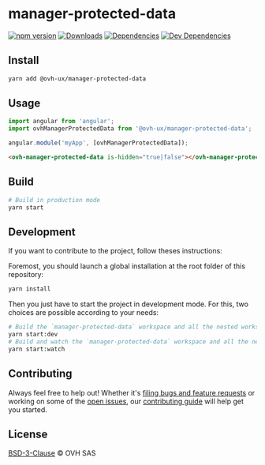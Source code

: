# manager-protected-data

[![npm version](https://badgen.net/npm/v/@ovh-ux/manager-protected-data)](https://www.npmjs.com/package/@ovh-ux/manager-protected-data) [![Downloads](https://badgen.net/npm/dt/@ovh-ux/manager-protected-data)](https://npmjs.com/package/@ovh-ux/manager-protected-data) [![Dependencies](https://badgen.net/david/dep/ovh-ux/manager/packages/manager/modules/ProtectedData)](https://npmjs.com/package/@ovh-ux/manager-protected-data?activeTab=dependencies) [![Dev Dependencies](https://badgen.net/david/dev/ovh-ux/manager/packages/manager/modules/ProtectedData)](https://npmjs.com/package/@ovh-ux/manager-protected-data?activeTab=dependencies)

## Install

```sh
yarn add @ovh-ux/manager-protected-data
```

## Usage

```js
import angular from 'angular';
import ovhManagerProtectedData from '@ovh-ux/manager-protected-data';

angular.module('myApp', [ovhManagerProtectedData]);
```

```html
<ovh-manager-protected-data is-hidden="true|false"></ovh-manager-protected-data>
````

## Build

```sh
# Build in production mode
yarn start
```

## Development

If you want to contribute to the project, follow theses instructions:

Foremost, you should launch a global installation at the root folder of this repository:

```sh
yarn install
```

Then you just have to start the project in development mode. For this, two choices are possible according to your needs:

```sh
# Build the `manager-protected-data` workspace and all the nested workspaces in development mode and watch only `manager-protected-data` workspace
yarn start:dev
# Build and watch the `manager-protected-data` workspace and all the nested workspaces in development mode
yarn start:watch
```

## Contributing

Always feel free to help out! Whether it's [filing bugs and feature requests](https://github.com/ovh/manager/issues/new) or working on some of the [open issues](https://github.com/ovh/manager/issues), our [contributing guide](https://github.com/ovh/manager/blob/master/CONTRIBUTING.md) will help get you started.

## License

[BSD-3-Clause](LICENSE) © OVH SAS
